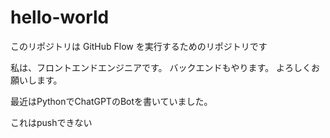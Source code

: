 # hello-world
このリポジトリは GitHub Flow を実行するためのリポジトリです

私は、フロントエンドエンジニアです。
バックエンドもやります。
よろしくお願いします。

最近はPythonでChatGPTのBotを書いていました。

これはpushできない

